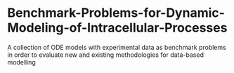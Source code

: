 # Benchmark-Problems-for-Dynamic-Modeling-of-Intracellular-Processes
A collection of ODE models with experimental data as benchmark problems in order to evaluate new and existing methodologies for data-based modelling
